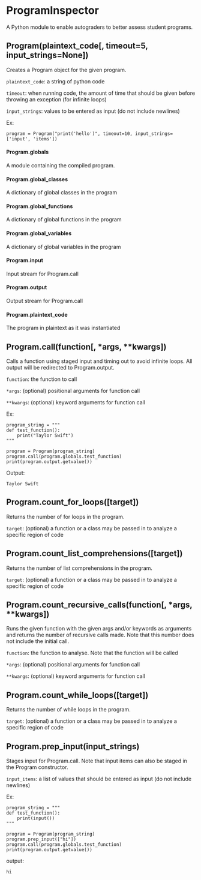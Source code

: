 # ProgramInspector

A Python module to enable autograders to better assess student programs.

## Program(plaintext_code[, timeout=5, input_strings=None])

Creates a Program object for the given program. 

`plaintext_code`: a string of python code

`timeout`: when running code, the amount of time that should be given before throwing an exception (for infinite loops)

`input_strings`: values to be entered as input (do not include newlines)

Ex:

```
program = Program("print('hello')", timeout=10, input_strings=['input', 'items'])
```

#### Program.globals
A module containing the compiled program.

#### Program.global_classes
A dictionary of global classes in the program

#### Program.global_functions
A dictionary of global functions in the program

#### Program.global_variables
A dictionary of global variables in the program
 
#### Program.input
Input stream for Program.call
 
#### Program.output
Output stream for Program.call
 
#### Program.plaintext_code
The program in plaintext as it was instantiated

## Program.call(function[, \*args, \*\*kwargs])

Calls a function using staged input and timing out to avoid infinite loops. All output will be redirected to Program.output.

`function`: the function to call

`*args`: (optional) positional arguments for function call

`**kwargs`: (optional) keyword arguments for function call

Ex:

```
program_string = """
def test_function():
    print("Taylor Swift")
"""

program = Program(program_string)
program.call(program.globals.test_function)
print(program.output.getvalue())
```
Output:
```
Taylor Swift
```

## Program.count_for_loops([target])

Returns the number of for loops in the program. 

`target`: (optional) a function or a class may be passed in to analyze a specific region of code

## Program.count_list_comprehensions([target])

Returns the number of list comprehensions in the program. 

`target`: (optional) a function or a class may be passed in to analyze a specific region of code

## Program.count_recursive_calls(function[, \*args, \*\*kwargs])

Runs the given function with the given args and/or keywords as arguments and returns the number of recursive calls made. Note that this number does not include the initial call. 

`function`: the function to analyse. Note that the function will be called

`*args`: (optional) positional arguments for function call

`**kwargs`: (optional) keyword arguments for function call

## Program.count_while_loops([target])

Returns the number of while loops in the program. 

`target`: (optional) a function or a class may be passed in to analyze a specific region of code

## Program.prep_input(input_strings)

Stages input for Program.call. Note that input items can also be staged in the Program constructor.

`input_items`: a list of values that should be entered as input (do not include newlines)

Ex:

```
program_string = """
def test_function():
    print(input())
"""

program = Program(program_string)
program.prep_input(["hi"])
program.call(program.globals.test_function)
print(program.output.getvalue())
```

output:
```
hi
```
